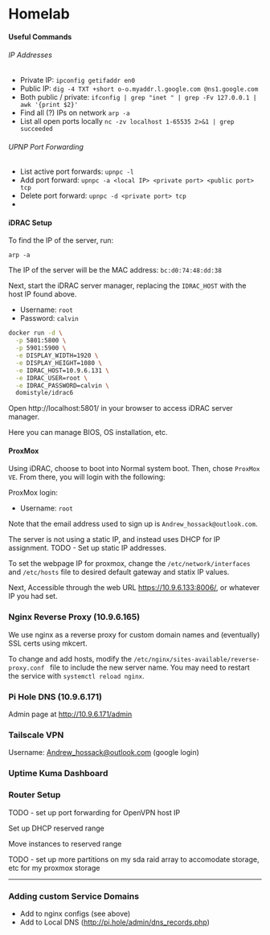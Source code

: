 # Homelab 

#### Useful Commands

###### IP Addresses

- Private IP: `ipconfig getifaddr en0`
- Public IP: `dig -4 TXT +short o-o.myaddr.l.google.com @ns1.google.com`
- Both public / private: `ifconfig | grep "inet " | grep -Fv 127.0.0.1 | awk '{print $2}'`
- Find all (?) IPs on network `arp -a`
- List all open ports locally `nc -zv localhost 1-65535 2>&1 | grep succeeded`

###### UPNP Port Forwarding

- List active port forwards: `upnpc -l`
- Add port forward: `upnpc -a <local IP> <private port> <public port> tcp`
- Delete port forward: `upnpc -d <private port> tcp`
- 

#### iDRAC Setup

To find the IP of the server, run:

`arp -a`

The IP of the server will be the MAC address: `bc:d0:74:48:dd:38`

Next, start the iDRAC server manager, replacing the `IDRAC_HOST` with the host IP found above.

- Username: `root`
- Password: `calvin`

```bash
docker run -d \
  -p 5801:5800 \
  -p 5901:5900 \
  -e DISPLAY_WIDTH=1920 \
  -e DISPLAY_HEIGHT=1080 \
  -e IDRAC_HOST=10.9.6.131 \
  -e IDRAC_USER=root \
  -e IDRAC_PASSWORD=calvin \
  domistyle/idrac6
```

Open http://localhost:5801/ in your browser to access iDRAC server manager. 

Here you can manage BIOS, OS installation, etc.

#### ProxMox

Using iDRAC, choose to boot into Normal system boot. Then, chose `ProxMox VE`. From there, you will login with the following:

ProxMox login:

- Username: `root`

Note that the email address used to sign up is `Andrew_hossack@outlook.com`. 

The server is not using a static IP, and instead uses DHCP for IP assignment. TODO - Set up static IP addresses.

 To set the webpage IP for proxmox, change the `/etc/network/interfaces` and `/etc/hosts` file to desired default gateway and statix IP values.

Next, Accessible through the web URL https://10.9.6.133:8006/, or whatever IP you had set.

### Nginx Reverse Proxy (10.9.6.165)

We use nginx as a reverse proxy for custom domain names and (eventually) SSL certs using mkcert. 

To change and add hosts, modify the `/etc/nginx/sites-available/reverse-proxy.conf ` file to include the new server name. You may need to restart the service with `systemctl reload nginx`.

### Pi Hole DNS (10.9.6.171)

Admin page at http://10.9.6.171/admin 


### Tailscale VPN

Username: Andrew_hossack@outlook.com (google login)

### Uptime Kuma Dashboard

### Router Setup

TODO - set up port forwarding for OpenVPN host IP

Set up DHCP reserved range 

Move instances to reserved range

TODO - set up more partitions on my sda raid array to accomodate storage, etc for my proxmox storage

---

### Adding custom Service Domains

- Add to nginx configs (see above)
- Add to Local DNS (http://pi.hole/admin/dns_records.php)
